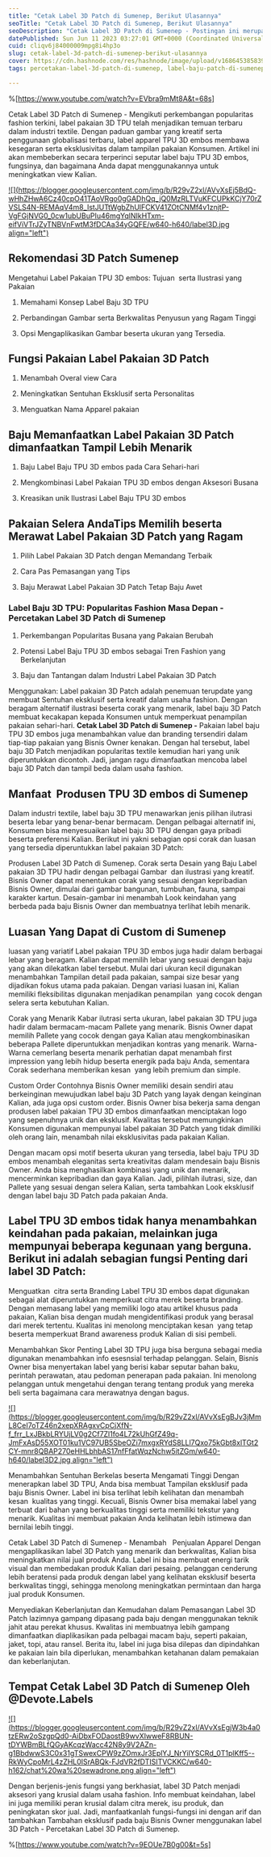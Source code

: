 ```yaml
---
title: "Cetak Label 3D Patch di Sumenep, Berikut Ulasannya"
seoTitle: "Cetak Label 3D Patch di Sumenep, Berikut Ulasannya"
seoDescription: "Cetak Label 3D Patch di Sumenep - Postingan ini merupakan Review dengan lengkap yang kami Tulis tentang Jasa Percetakan Label 3D Patch di Sumenep"
datePublished: Sun Jun 11 2023 03:27:01 GMT+0000 (Coordinated Universal Time)
cuid: cliqv6j84000009mpg8i4hp3o
slug: cetak-label-3d-patch-di-sumenep-berikut-ulasannya
cover: https://cdn.hashnode.com/res/hashnode/image/upload/v1686453858397/75e496e4-fa1c-4e21-9e95-77f2161667c0.jpeg
tags: percetakan-label-3d-patch-di-sumenep, label-baju-patch-di-sumenep, label-baju-jersey-sumenep

---
```


%[https://www.youtube.com/watch?v=EVbra9mMt8A&t=68s] 

Cetak Label 3D Patch di Sumenep - Mengikuti perkembangan popularitas fashion terkini, label pakaian 3D TPU telah menjadikan temuan terbaru dalam industri textile. Dengan paduan gambar yang kreatif serta penggunaan globalisasi terbaru, label apparel TPU 3D embos membawa kesegaran serta eksklusivitas dalam tampilan pakaian Konsumen. Artikel ini akan membeberkan secara terperinci seputar label baju TPU 3D embos, fungsinya, dan bagaimana Anda dapat menggunakannya untuk meningkatkan view Kalian.

[![](https://blogger.googleusercontent.com/img/b/R29vZ2xl/AVvXsEj5BdQ-wHhZHwA6Cz40cpO41TAoVRgo0gGADhQq_jQ0MzRLTVuKFCUPkKCjY70rZVSLS4N-REMAqV4m8_IstJUTtWgbZhUlFCKV41ZOtCNMf4v1znjtP-VgFGjNVG0_0cw1ubUBuPIu46mgYqlNIkHTxm-eifViVTrJZyTNBVnFwtM3fDCAa34yGQFE/w640-h640/label3D.jpg align="left")](https://blogger.googleusercontent.com/img/b/R29vZ2xl/AVvXsEj5BdQ-wHhZHwA6Cz40cpO41TAoVRgo0gGADhQq_jQ0MzRLTVuKFCUPkKCjY70rZVSLS4N-REMAqV4m8_IstJUTtWgbZhUlFCKV41ZOtCNMf4v1znjtP-VgFGjNVG0_0cw1ubUBuPIu46mgYqlNIkHTxm-eifViVTrJZyTNBVnFwtM3fDCAa34yGQFE/s900/label3D.jpg)

## Rekomendasi 3D Patch Sumenep

Mengetahui Label Pakaian TPU 3D embos: Tujuan  serta Ilustrasi yang Pakaian

1. Memahami Konsep Label Baju 3D TPU
    
2. Perbandingan Gambar serta Berkwalitas Penyusun yang Ragam Tinggi
    
3. Opsi Mengaplikasikan Gambar beserta ukuran yang Tersedia.
    

## Fungsi Pakaian Label Pakaian 3D Patch

1. Menambah Overal view Cara
    
2. Meningkatkan Sentuhan Eksklusif serta Personalitas
    
3. Menguatkan Nama Apparel pakaian
    

## Baju Memanfaatkan Label Pakaian 3D Patch dimanfaatkan Tampil Lebih Menarik

1. Baju Label Baju TPU 3D embos pada Cara Sehari-hari
    
2. Mengkombinasi Label Pakaian TPU 3D embos dengan Aksesori Busana
    
3. Kreasikan unik Ilustrasi Label Baju TPU 3D embos
    

## Pakaian Selera AndaTips Memilih beserta Merawat Label Pakaian 3D Patch yang Ragam

1. Pilih Label Pakaian 3D Patch dengan Memandang Terbaik
    
2. Cara Pas Pemasangan yang Tips
    
3. Baju Merawat Label Pakaian 3D Patch Tetap Baju Awet
    

### Label Baju 3D TPU: Popularitas Fashion Masa Depan - Percetakan Label 3D Patch di Sumenep

1. Perkembangan Popularitas Busana yang Pakaian Berubah
    
2. Potensi Label Baju TPU 3D embos sebagai Tren Fashion yang Berkelanjutan
    
3. Baju dan Tantangan dalam Industri Label Pakaian 3D Patch
    

Menggunakan: Label pakaian 3D Patch adalah penemuan terupdate yang membuat Sentuhan eksklusif serta kreatif dalam usaha fashion. Dengan beragam alternatif ilustrasi beserta corak yang menarik, label baju 3D Patch membuat kecakapan kepada Konsumen untuk memperkuat penampilan pakaian sehari-hari. **Cetak Label 3D Patch di Sumenep -** Pakaian label baju TPU 3D embos juga menambahkan value dan branding tersendiri dalam tiap-tiap pakaian yang Bisnis Owner kenakan. Dengan hal tersebut, label baju 3D Patch menjadikan popularitas textile kemudian hari yang unik diperuntukkan dicontoh. Jadi, jangan ragu dimanfaatkan mencoba label baju 3D Patch dan tampil beda dalam usaha fashion.

## Manfaat  Produsen TPU 3D embos di Sumenep

Dalam industri textile, label baju 3D TPU menawarkan jenis pilihan ilutrasi beserta lebar yang benar-benar bermacam. Dengan pelbagai alternatif ini, Konsumen bisa menyesuaikan label baju 3D TPU dengan gaya pribadi beserta preferensi Kalian. Berikut ini yakni sebagian opsi corak dan luasan yang tersedia diperuntukkan label pakaian 3D Patch:

Produsen Label 3D Patch di Sumenep. Corak serta Desain yang Baju Label pakaian 3D TPU hadir dengan pelbagai Gambar  dan ilustrasi yang kreatif. Bisnis Owner dapat menentukan corak yang sesuai dengan kepribadian Bisnis Owner, dimulai dari gambar bangunan, tumbuhan, fauna, sampai karakter kartun. Desain-gambar ini menambah Look keindahan yang berbeda pada baju Bisnis Owner dan membuatnya terlihat lebih menarik.

## Luasan Yang Dapat di Custom di Sumenep

luasan yang variatif Label pakaian TPU 3D embos juga hadir dalam berbagai lebar yang beragam. Kalian dapat memilih lebar yang sesuai dengan baju yang akan dilekatkan label tersebut. Mulai dari ukuran kecil digunakan menambahkan Tampilan detail pada pakaian, sampai size besar yang dijadikan fokus utama pada pakaian. Dengan variasi luasan ini, Kalian memiliki fleksibilitas digunakan menjadikan penampilan  yang cocok dengan selera serta kebutuhan Kalian.

Corak yang Menarik Kabar ilutrasi serta ukuran, label pakaian 3D TPU juga hadir dalam bermacam-macam Pallete yang menarik. Bisnis Owner dapat memilih Pallete yang cocok dengan gaya Kalian atau mengkombinasikan beberapa Pallete diperuntukkan menjadikan kontras yang menarik. Warna-Warna cemerlang beserta menarik perhatian dapat menambah first impression yang lebih hidup beserta energik pada baju Anda, sementara Corak sederhana memberikan kesan  yang lebih premium dan simple.

Custom Order Contohnya Bisnis Owner memiliki desain sendiri atau berkeinginan mewujudkan label baju 3D Patch yang layak dengan keinginan Kalian, ada juga opsi custom order. Bisnis Owner bisa bekerja sama dengan produsen label pakaian TPU 3D embos dimanfaatkan menciptakan logo yang sepenuhnya unik dan eksklusif. Kwalitas tersebut memungkinkan Konsumen digunakan mempunyai label pakaian 3D Patch yang tidak dimiliki oleh orang lain, menambah nilai eksklusivitas pada pakaian Kalian.

Dengan macam opsi motif beserta ukuran yang tersedia, label baju TPU 3D embos menambah eleganitas serta kreativitas dalam mendesain baju Bisnis Owner. Anda bisa menghasilkan kombinasi yang unik dan menarik, mencerminkan kepribadian dan gaya Kalian. Jadi, pilihlah ilutrasi, size, dan Pallete yang sesuai dengan selera Kalian, serta tambahkan Look eksklusif dengan label baju 3D Patch pada pakaian Anda.

## Label TPU 3D embos tidak hanya menambahkan keindahan pada pakaian, melainkan juga mempunyai beberapa kegunaan yang berguna. Berikut ini adalah sebagian fungsi Penting dari label 3D Patch:

Menguatkan  citra serta Branding Label TPU 3D embos dapat digunakan sebagai alat diperuntukkan memperkuat citra merek beserta branding. Dengan memasang label yang memiliki logo atau artikel khusus pada pakaian, Kalian bisa dengan mudah mengidentifikasi produk yang berasal dari merek tertentu. Kualitas ini menolong menciptakan kesan  yang tetap beserta memperkuat Brand awareness produk Kalian di sisi pembeli.

Menambahkan Skor Penting Label 3D TPU juga bisa berguna sebagai media digunakan menambahkan info esesnsial terhadap pelanggan. Selain, Bisnis Owner bisa menyertakan label yang berisi kabar seputar bahan baku, perintah perawatan, atau pedoman penerapan pada pakaian. Ini menolong pelanggan untuk mengetahui dengan terang tentang produk yang mereka beli serta bagaimana cara merawatnya dengan bagus.

[![](https://blogger.googleusercontent.com/img/b/R29vZ2xl/AVvXsEgBJv3jMmL8CeI7oTZ46n2xepXRAgxvCpCjXfN-f_frr_LxJBkbLRYUjLV0g2Cf7Zl1fo4L72kUhGfZ49q-JmFxAsD55XOT01ku1VC97UB5SbeOZi7mxgxRYdS8LLl7Qxo75kGbt8xlTGt2CY-mnr8QBAP270eHHLbhbAS17nfFfatWqzNchw5itZGm/w640-h640/label3D2.jpg align="left")](https://blogger.googleusercontent.com/img/b/R29vZ2xl/AVvXsEgBJv3jMmL8CeI7oTZ46n2xepXRAgxvCpCjXfN-f_frr_LxJBkbLRYUjLV0g2Cf7Zl1fo4L72kUhGfZ49q-JmFxAsD55XOT01ku1VC97UB5SbeOZi7mxgxRYdS8LLl7Qxo75kGbt8xlTGt2CY-mnr8QBAP270eHHLbhbAS17nfFfatWqzNchw5itZGm/s900/label3D2.jpg)

Menambahkan Sentuhan Berkelas beserta Mengamati Tinggi Dengan menerapkan label 3D TPU, Anda bisa membuat Tampilan eksklusif pada baju Bisnis Owner. Label ini bisa terlihat lebih kelihatan dan menambah kesan  kualitas yang tinggi. Kecuali, Bisnis Owner bisa memakai label yang terbuat dari bahan yang berkualitas tinggi serta memiliki tekstur yang menarik. Kualitas ini membuat pakaian Anda kelihatan lebih istimewa dan bernilai lebih tinggi.

Cetak Label 3D Patch di Sumenep - Menambah   Penjualan Apparel Dengan mengaplikasikan label 3D Patch yang menarik dan berkwalitas, Kalian bisa meningkatkan nilai jual produk Anda. Label ini bisa membuat energi tarik visual dan membedakan produk Kalian dari pesaing. pelanggan cenderung lebih beratensi pada produk dengan label yang kelihatan eksklusif beserta berkwalitas tinggi, sehingga menolong meningkatkan permintaan dan harga jual produk Konsumen.

Menyediakan Keberlanjutan dan Kemudahan dalam Pemasangan Label 3D Patch lazimnya gampang dipasang pada baju dengan menggunakan teknik jahit atau perekat khusus. Kwalitas ini membuatnya lebih gampang dimanfaatkan diaplikasikan pada pelbagai macam baju, seperti pakaian, jaket, topi, atau ransel. Berita itu, label ini juga bisa dilepas dan dipindahkan ke pakaian lain bila diperlukan, menambahkan ketahanan dalam pemakaian dan keberlanjutan.

## Tempat Cetak Label 3D Patch di Sumenep Oleh @Devote.Labels

[![](https://blogger.googleusercontent.com/img/b/R29vZ2xl/AVvXsEgjW3b4a0tzERw2oSzgpQd0-AiDbxFODaostB9wvXIwweF8RBUN-tDYWBmBLfQGyAKcqzWacc42N8y9V2AZn-g1BbdwwS3C0x31gTSwexCPW9zZOmxJr3EplYJ_NrYiIYSCRd_0T1plKff5--RkWyCpoMrL4zZHL0ISrABQk-FJdVR2fDTISITVCKKC/w640-h162/chat%20wa%20sewadrone.png align="left")](https://wa.me/+6287838865004?text=Permisi%2C%20kak%20mau%20nanya%20tentang%20label%2C%20dapat%20informasi%20dari%20devotelabels.web.id)

Dengan berjenis-jenis fungsi yang berkhasiat, label 3D Patch menjadi aksesori yang krusial dalam usaha fashion. Info membuat keindahan, label ini juga memiliki peran krusial dalam citra merek, isu produk, dan peningkatan skor jual. Jadi, manfaatkanlah fungsi-fungsi ini dengan arif dan tambahkan Tambahan eksklusif pada baju Bisnis Owner menggunakan label 3D Patch - Percetakan Label 3D Patch di Sumenep.

%[https://www.youtube.com/watch?v=9EOUe7B0g00&t=5s]